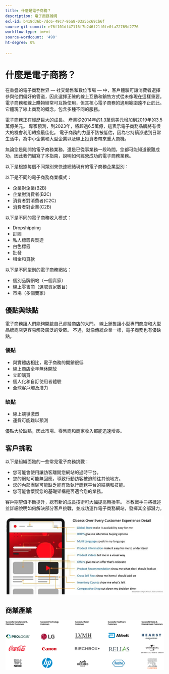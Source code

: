 ```yaml
---
title: 什麼是電子商務？
description: 電子商務說明
exl-id: b418d36b-7dc6-49c7-95a8-03a55c69cb6f
source-git-commit: e76f101df47116f7b246f21f0fe0fa72769d2776
workflow-type: tm+mt
source-wordcount: '490'
ht-degree: 0%

---
```


# 什麼是電子商務？

在重疊的電子商務世界 — 社交銷售和數位市場 — 中，客戶體驗可讓消費者選擇參與他們偏好的管道，因此選擇正確的線上互動和銷售方式從未像現在這樣重要。 電子商務和線上購物經常可互換使用，但其核心電子商務的適用範圍遠不止於此。 它體現了線上商務的概念，包含多種不同的服務。

電子商務正在經歷巨大的成長。 產業從2014年的1.3萬億美元增加到2019年的3.5萬億美元。 專家預測，到2023年，將超過6.5萬億，這表示電子商務品牌將有很大的機會利用轉換最佳化。 電子商務的力量不該被低估，因為它持續滲透到日常生活中，為中小企業和大型企業以及線上投資者帶來重大商機。

無論您是剛開始電子商務業務，還是已從事業務一段時間，您都可能知道很難成功，因此我們編寫了本指南，說明如何經營成功的電子商務業務。

以下是根據每個不同類別來快速總結現有的電子商務企業型別：

以下是不同的電子商務商業模式：

- 企業對企業(B2B)
- 企業對消費者(B2C)
- 消費者對消費者(C2C)
- 消費者對企業(C2B)

以下是不同的電子商務收入模式：

- Dropshipping
- 訂閱
- 私人標籤與製造
- 白色標籤
- 批發
- 租金和貸款

以下是不同型別的電子商務網站：

- 個別品牌網站（一個賣家）
- 線上零售商（選取賣家數目）
- 市場（多個賣家）

## 優點與缺點

電子商務讓人們能夠開啟自己虛擬商店的大門。 線上銷售讓小型專門商店和大型品牌商店更容易觸及廣泛的受眾。 不過，就像傳統企業一樣，電子商務也有優缺點。

### 優點

- 與實體店相比，電子商務的開銷很低
- 線上商店全年無休開放
- 立即購買
- 個人化和自訂使用者體驗
- 全球客戶觸及潛力

### 缺點

- 線上競爭激烈
- 運費可能難以預測

優點大於缺點，因此市場、零售商和商家收入都能迅速增長。

## 客戶挑戰

以下是組織面臨的一些常見電子商務挑戰：

- 您可能會使用讓訪客離開您網站的過時平台。
- 您的網站可能無回應，導致行動訪客被迫前往其他地方。
- 您的內部團隊可能缺乏能有效執行商務平台的結構和技能。
- 您可能會懷疑您的基礎架構是否適合您的業務。

客戶期望值不斷提升，總有新的成長技術可大幅提高轉換率。 本教戰手冊將概述並詳細說明如何解決部分客戶挑戰，並成功運作電子商務網站，發揮其全部潛力。

![商業技術的價值](../../assets/playbooks/commerce-tech.png)

## 商業產業

![商業技術的價值](../../assets/playbooks/commerce-industries.png)
